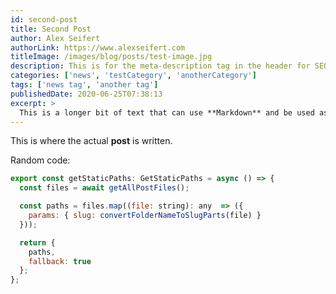```yaml
---
id: second-post
title: Second Post
author: Alex Seifert
authorLink: https://www.alexseifert.com
titleImage: /images/blog/posts/test-image.jpg
description: This is for the meta-description tag in the header for SEO.
categories: ['news', 'testCategory', 'anotherCategory']
tags: ['news tag', 'another tag']
publishedDate: 2020-06-25T07:38:13
excerpt: >
  This is a longer bit of text that can use **Markdown** and be used as an excerpt to be shown on other pages.
---
```


This is where the actual **post** is written.

Random code:

```js
export const getStaticPaths: GetStaticPaths = async () => {
  const files = await getAllPostFiles();

  const paths = files.map((file: string): any  => ({
    params: { slug: convertFolderNameToSlugParts(file) }
  }));

  return {
    paths,
    fallback: true
  };
};
```

